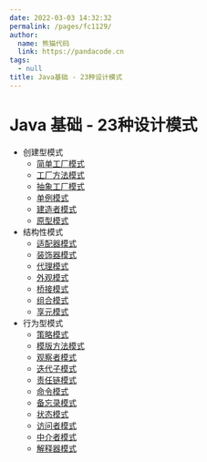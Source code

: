 ```yaml
---
date: 2022-03-03 14:32:32
permalink: /pages/fc1129/
author: 
  name: 熊猫代码
  link: https://pandacode.cn
tags: 
  - null
title: Java基础 - 23种设计模式
---
```


# Java 基础 - 23种设计模式

- 创建型模式
  - [简单工厂模式](http://c.biancheng.net/view/8385.html)
  - [工厂方法模式](http://c.biancheng.net/view/1348.html)
  - [抽象工厂模式](http://c.biancheng.net/view/1351.html)
  - [单例模式](http://c.biancheng.net/view/1338.html)
  - [建造者模式](http://c.biancheng.net/view/1354.html)
  - [原型模式](http://c.biancheng.net/view/1343.html)
- 结构性模式
  - [适配器模式](http://c.biancheng.net/view/1361.html)
  - [装饰器模式](http://c.biancheng.net/view/1366.html)
  - [代理模式](http://c.biancheng.net/view/1359.html)
  - [外观模式](http://c.biancheng.net/view/1369.html)
  - [桥接模式](http://c.biancheng.net/view/1364.html)
  - [组合模式](http://c.biancheng.net/view/1373.html)
  - [享元模式](http://c.biancheng.net/view/1371.html)
- 行为型模式
  - [策略模式](http://c.biancheng.net/view/1378.html)
  - [模版方法模式](http://c.biancheng.net/view/1376.html)
  - [观察者模式](http://c.biancheng.net/view/1390.html)
  - [迭代子模式](http://c.biancheng.net/view/1395.html)
  - [责任链模式](http://c.biancheng.net/view/1383.html)
  - [命令模式](http://c.biancheng.net/view/1380.html)
  - [备忘录模式](http://c.biancheng.net/view/1400.html)
  - [状态模式](http://c.biancheng.net/view/1388.html)
  - [访问者模式](http://c.biancheng.net/view/1397.html)
  - [中介者模式](http://c.biancheng.net/view/1393.html)
  - [解释器模式](http://c.biancheng.net/view/1402.html)
